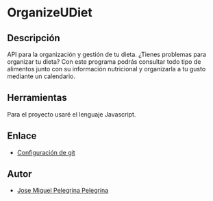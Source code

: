 # OrganizeUDiet

## Descripción
API para la organización y gestión de tu dieta. ¿Tienes problemas para organizar tu dieta? Con este programa podrás consultar todo tipo de alimentos junto con su información nutricional y organizarla a tu gusto mediante un calendario.

## Herramientas
Para el proyecto usaré el lenguaje Javascript.

## Enlace
- [Configuración de git](https://github.com/josemip98/OrganizeUDiet/tree/master/docs)

## Autor
- [Jose Miguel Pelegrina Pelegrina](https://github.com/josemip98)
